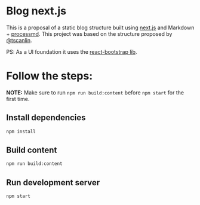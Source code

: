 # Blog next.js

This is a proposal of a static blog structure built using [next.js](https://github.com/zeit/next.js/) and Markdown + [processmd](https://github.com/tscanlin/processmd). This project was based on the structure proposed by [@tscanlin](https://github.com/tscanlin/next-blog).

PS: As a UI foundation it uses the [react-bootstrap lib](https://react-bootstrap.github.io/).

# Follow the steps:

**NOTE:** Make sure to run `npm run build:content` before `npm start` for the first time.

## Install dependencies

```sh
npm install
```

## Build content

```sh
npm run build:content
```

## Run development server

```sh
npm start
```

